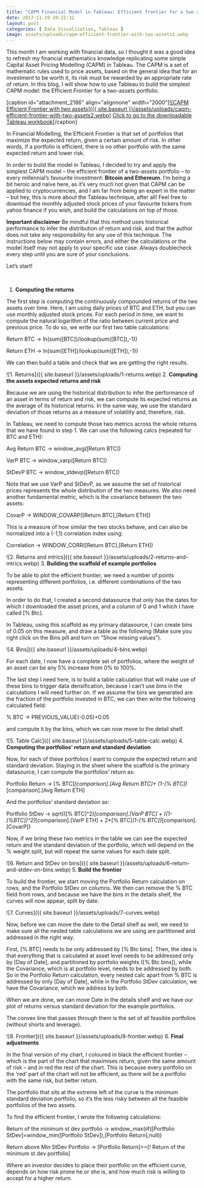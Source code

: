 ```yaml
---
title: "CAPM Financial Model in Tableau: Efficient frontier for a two assets portfolio"
date: 2017-11-19 20:22:32
layout: post
categories: [ Data Visualization, Tableau ]
image: assets/uploads/capm-efficient-frontier-with-two-assets2.webp
---
```


This month I am working with financial data, so I thought it was a good idea to refresh my financial mathematics knowledge replicating some simple Capital Asset Pricing Modelling (CAPM) in Tableau. The CAPM is a set of mathematic rules used to price assets, based on the general idea that for an investment to be worth it, its risk must be rewarded by an appropriate rate of return. In this blog, I will show how to use Tableau to build the simplest CAPM model: the Efficient Frontier for a two-assets portfolio.

[caption id="attachment\_2186" align="alignnone" width="2000"][![CAPM Efficient Frontier with two assets]({{ site.baseurl }}/assets/uploads/capm-efficient-frontier-with-two-assets2.webp)](https://public.tableau.com/views/CAPMEfficientFrontierforatwo-assetsportfolio/CAPMEfficientFrontierforatwo-assetsportfolio?:embed=y&:display_count=yes&publish=yes) [Click to go to the downloadable Tableau workbook](https://public.tableau.com/views/CAPMEfficientFrontierforatwo-assetsportfolio/CAPMEfficientFrontierforatwo-assetsportfolio?:embed=y&:display_count=yes&publish=yes)[/caption]



In Financial Modelling, the Efficient Frontier is that set of portfolios that maximize the expected return, given a certain amount of risk. In other words, if a portfolio is efficient, there is no other portfolio with the same expected return and lower risk.

In order to build the model in Tableau, I decided to try and apply the simplest CAPM model – the efficient frontier of a two-assets portfolio – to every millennial’s favourite investment: **Bitcoin and Ethereum**. I’m being a bit heroic and naïve here, as it’s very much not given that CAPM can be applied to cryptocurrencies, and I am far from being an expert in the matter – but hey, this is more about the Tableau technique, after all! Feel free to download the monthly adjusted stock prices of your favourite tickers from yahoo finance if you wish, and build the calculations on top of those.

****Important disclaimer**** Be mindful that this method uses historical performance to infer the distribution of return and risk, and that the author does not take any responsibility for any use of this technique. The instructions below may contain errors, and either the calculations or the model itself may not apply to your specific use case. Always doublecheck every step until you are sure of your conclusions.

Let’s start!

 
1.  **Computing the returns**


The first step is computing the continuously compounded returns of the two assets over time. Here, I am using daily prices of BTC and ETH, but you can use monthly adjusted stock prices. For each period in time, we want to compute the natural logarithm of the ratio between current price and previous price. To do so, we write our first two table calculations:

Return BTC -> ln(sum([BTC])/lookup(sum([BTC]),-1))

Return ETH -> ln(sum([ETH])/lookup(sum([ETH]),-1))

We can then build a table and check that we are getting the right results.

![1. Returns]({{ site.baseurl }}/assets/uploads/1-returns.webp)
2.  **Computing the assets expected returns and risk**


Because we are using the historical distribution to infer the performance of an asset in terms of return and risk, we can compute its expected returns as the average of its historical returns. In the same way, we use the standard deviation of those returns as a measure of volatility and, therefore, risk.

In Tableau, we need to compute those two metrics across the whole returns that we have found in step 1. We can use the following calcs (repeated for BTC and ETH):

Avg Return BTC -> window\_avg([Return BTC])

VarP BTC -> window\_varp([Return BTC])

StDevP BTC -> window\_stdevp([Return BTC])

Note that we use VarP and StDevP, as we assume the set of historical prices represents the whole distribution of the two measures. We also need another fundamental metric, which is the covariance between the two assets:

CovarP -> WINDOW\_COVARP([Return BTC],[Return ETH])

This is a measure of how similar the two stocks behave, and can also be normalized into a (-1,1) correlation index using:

Correlation -> WINDOW\_CORR([Return BTC],[Return ETH])

![2. Returns and mtrics]({{ site.baseurl }}/assets/uploads/2-returns-and-mtrics.webp)
3.  **Building the scaffold of example portfolios**


To be able to plot the efficient frontier, we need a number of points representing different portfolios, i.e. different combinations of the two assets.

In order to do that, I created a second datasource that only has the dates for which I downloaded the asset prices, and a column of 0 and 1 which I have called [% Btc].

In Tableau, using this scaffold as my primary datasource, I can create bins of 0.05 on this measure, and draw a table as the following (Make sure you right click on the Bins pill and turn on “Show missing values”).

![4. Bins]({{ site.baseurl }}/assets/uploads/4-bins.webp)

For each date, I now have a complete set of portfolios, where the weight of an asset can be any 5% increase from 0% to 100%.

The last step I need here, is to build a table calculation that will make use of these bins to trigger data densification, because I can’t use bins in the calculations I will need further on. If we assume the bins we generated are the fraction of the portfolio invested in BTC, we can then write the following calculated field:

% BTC -> PREVIOUS\_VALUE(-0.05)+0.05

and compute it by the bins, which we can now move to the detail shelf.

![5. Table Calc]({{ site.baseurl }}/assets/uploads/5-table-calc.webp)
4.  **Computing the portfolios’ return and standard deviation**


Now, for each of these portfolios I want to compute the expected return and standard deviation. Staying in the sheet where the scaffold is the primary datasource, I can compute the portfolios’ return as:

Portfolio Return -> [% BTC]*[comparison].[Avg Return BTC]+ (1-[% BTC])*[comparison].[Avg Return ETH]

And the portfolios’ standard deviation as:

Portfolio StDev -> sqrt(([% BTC]^2)*[comparison].[VarP BTC] + ((1-[%BTC])^2)*[comparison].[VarP ETH] + 2*[% BTC]*(1-[% BTC])*[comparison].[CovarP])

Now, if we bring these two metrics in the table we can see the expected return and the standard deviation of the portfolio, which will depend on the % weight split, but will repeat the same values for each date split.

![6. Return and StDev on bins]({{ site.baseurl }}/assets/uploads/6-return-and-stdev-on-bins.webp)
5.  **Build the frontier**


To build the frontier, we start moving the Portfolio Return calculation on rows, and the Portfolio StDev on columns. We then can remove the % BTC field from rows, and because we have the bins in the details shelf, the curves will now appear, split by date.

![7. Curves]({{ site.baseurl }}/assets/uploads/7-curves.webp)

Now, before we can move the date to the Detail shelf as well, we need to make sure all the nested table calculations we are using are partitioned and addressed in the right way.

First, [% BTC] needs to be only addressed by [% Btc bins]. Then, the idea is that everything that is calculated at asset level needs to be addressed only by [Day of Date], and partitioned by portfolio weights ([% Btc bins]), while the Covariance, which is at portfolio level, needs to be addressed by both. So in the Portfolio Return calculation, every nested calc apart from % BTC is addressed by only [Day of Date], while in the Portfolio StDev calculation, we have the Covariance, which we address by both.

When we are done, we can move Date in the details shelf and we have our plot of returns versus standard deviation for the example portfolios.

The convex line that passes through them is the set of all feasible portfolios (without shorts and leverage).

![8. Frontier]({{ site.baseurl }}/assets/uploads/8-frontier.webp)
6.  **Final adjustments**


In the final version of my chart, I coloured in black the efficient frontier – which is the part of the chart that maximises return, given the same amount of risk – and in red the rest of the chart. This is because every portfolio on the ‘red’ part of the chart will not be efficient, as there will be a portfolio with the same risk, but better return.

The portfolio that sits at the extreme left of the curve is the minimum standard deviation portfolio, so it’s the less risky between all the feasible portfolios of the two assets.

To find the efficient frontier, I wrote the following calculations:

Return of the minimum st dev portfolio -> window\_max(iif([Portfolio StDev]=window\_min([Portfolio StDev]),[Portfolio Return],null))

Return above Min StDev Portfolio -> [Portfolio Return]>=[! Return of the minimum st dev portfolio]

Where an investor decides to place their portfolio on the efficient curve, depends on how risk prone he or she is, and how much risk is willing to accept for a higher return.
